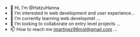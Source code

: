 - 👋 Hi, I’m @HatzuHanna
- 👀 I’m interested in web development and user experience...
- 🌱 I’m currently learning web developmet ...
- 💞️ I’m looking to collaborate on entry level projects ...
- 📫 How to reach me jmartinez96mol@gmail.com ...

<!---
HatzuHanna/HatzuHanna is a ✨ special ✨ repository because its `README.md` (this file) appears on your GitHub profile.
You can click the Preview link to take a look at your changes.
--->
